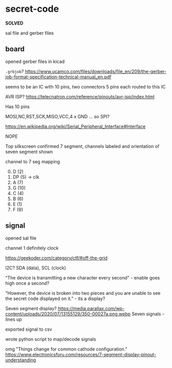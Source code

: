 # secret-code

**SOLVED**

sal file and gerber files

## board

opened gerber files in kicad

`.grbjob`? https://www.ucamco.com/files/downloads/file_en/209/the-gerber-job-format-specification-technical-manual_en.pdf

seems to be an IC with 10 pins, two connectors 5 pins each routed to this IC

AVR ISP? https://telecnatron.com/reference/pinouts/avr-isp/index.html

Has 10 pins

MOSI,NC,RST,SCK,MISO,VCC,4 x GND ... so SPI?

https://en.wikipedia.org/wiki/Serial_Peripheral_Interface#Interface

NOPE

Top silkscreen confirmed 7 segment, channels labeled and orientation of seven segment shown

channel to 7 seg mapping

0. D (2)
1. DP (5) -> clk
2. A (7)
3. G (10)
4. C (4)
5. B (6)
6. E (1)
7. F (9)

## signal

opened sal file

channel 1 definitely clock

https://geekoder.com/category/ctf/#off-the-grid

I2C? SDA (data), SCL (clock)

"The device is transmitting a new character every second" - enable goes high once a second?

"However, the device is broken into two pieces and you are unable to see the secret code displayed on it." - its a display?

Seven segment display? https://media.parallax.com/wp-content/uploads/2020/07/13155129/350-00027a.png.webp
Seven signals - lines up

exported signal to csv

wrote python script to map/decode signals

omg "Things change for common cathode configuration." https://www.electronicsforu.com/resources/7-segment-display-pinout-understanding

